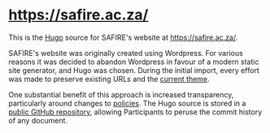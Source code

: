 # https://safire.ac.za/
This is the [Hugo](https://gohugo.io/) source for SAFIRE's website at <https://safire.ac.za/>.

SAFIRE's website was originally created using Wordpress. For various
reasons it was decided to abandon Wordpress in favour of a modern static
site generator, and Hugo was chosen. During the initial import, every
effort was made to preserve existing URLs and the
[current theme](https://github.com/safire-ac-za/safire.ac.za-website/tree/master/themes).

One substantial benefit of this approach is
increased transparency, particularly around changes to
[policies](https://safire.ac.za/safire/policies/). The Hugo source is
stored in a [public GitHub repository](https://github.com/safire-ac-za/safire.ac.za-website),
allowing Participants to peruse the commit history of any document.
